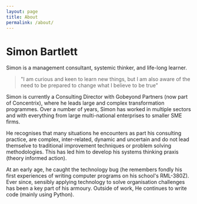 ```yaml
---
layout: page
title: About
permalink: /about/
---
```


# Simon Bartlett

Simon is a management consultant, systemic thinker, and life-long learner. 

> "I am curious and keen to learn new things, but I am also aware of the need to be prepared to change what I believe to be true"

Simon is currently a Consulting Director with Gobeyond Partners (now part of Concentrix), where he leads large and complex transformation programmes. Over a number of years, Simon has worked in multiple sectors and with everything from large multi-national enterprises to smaller SME firms.

He recognises that many situations he encounters as part his consulting practice, are complex, inter-related, dynamic and uncertain and do not lead themselve to traditional improvement techniques or problem solving methodologies. This has led him to develop his systems thinking praxis (theory informed action). 

At an early age, he caught the technology bug (he remembers fondly his first experiences of writing computer programs on his school's RML-380Z). Ever since, sensibly applying technology to solve organisation challenges has been a key part of his armoury. Outside of work, He continues to write code (mainly using Python).
